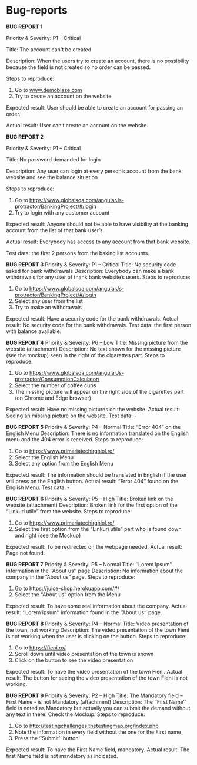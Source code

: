 # Bug-reports

**BUG REPORT 1**

Priority & Severity: P1 – Critical

Title: The account can't be created

Description: When the users try to create an account, there is no possibility because the field is not created so no order can be passed.

Steps to reproduce:
1.	Go to www.demoblaze.com
2.	Try to create an account on the website

Expected result: User should be able to create an account for passing an order.

Actual result: User can’t create an account on the website.


**BUG REPORT 2**

Priority & Severity: P1 – Critical

Title: No password demanded for login

Description: Any user can login at every person’s account from the bank website and see the balance situation.

Steps to reproduce:
1.	Go to https://www.globalsqa.com/angularJs-protractor/BankingProject/#/login
2.	Try to login with any customer account

Expected result: Anyone should not be able to have visibility at the banking account from the list of that bank user’s.

Actual result: Everybody has access to any account from that bank website.

Test data: the first 2 persons from the baking list accounts.


**BUG REPORT 3**
Priority & Severity: P1 – Critical
Title: No security code asked for bank withdrawals
Description: Everybody can make a bank withdrawals for any user of thank bank website’s users.
Steps to reproduce:
1.	Go to https://www.globalsqa.com/angularJs-protractor/BankingProject/#/login
2.	Select any user from the list
3.	Try to make an withdrawals

Expected result: Have a security code for the bank withdrawals.
Actual result: No security code for the bank withdrawals.
Test data: the first person with balance available.

**BUG REPORT 4**
Priority & Severity: P6 – Low
Title: Missing picture from the website (attachment)
Description: No text shown for the missing picture (see the mockup) seen in the right of the cigarettes part.
Steps to reproduce:
1.	Go to https://www.globalsqa.com/angularJs-protractor/ConsumptionCalculator/
2.	Select the number of coffee cups
3.	The missing picture will appear on the right side of the cigarettes part (on Chrome and Edge browser)

Expected result: Have no missing pictures on the website.
Actual result: Seeing an missing picture on the website.
Test data: -

**BUG REPORT 5**
Priority & Severity: P4 – Normal
Title: “Error 404” on the English Menu
Description: There is no information translated on the English menu and the 404 error is received.
Steps to reproduce:
1.	Go to https://www.primariatechirghiol.ro/
2.	Select the English Menu
3.	Select any option from the English Menu

Expected result: The information should be translated in English if the user will press on the English button.
Actual result: “Error 404” found on the English Menu.
Test data: -

**BUG REPORT 6**
Priority & Severity: P5 – High
Title: Broken link on the website (attachment)
Description: Broken link for the first option of the “Linkuri utile” from the website.
Steps to reproduce:
1.	Go to https://www.primariatechirghiol.ro/
2.	Select the first option from the “Linkuri utile” part who is found down and right (see the Mockup)

Expected result: To be redirected on the webpage needed.
Actual result: Page not found.

**BUG REPORT 7**
Priority & Severity: P5 – Normal
Title: ‘’Lorem ipsum’’ information in the ‘’About us’’ page
Description: No information about the company in the “About us” page.
Steps to reproduce:
1.	Go to https://juice-shop.herokuapp.com/#/
2.	Select the “About us” option from the Menu

Expected result: To have some real information about the company.
Actual result: ‘’Lorem ipsum’’ information found in the ‘’About us’’ page.

**BUG REPORT 8**
Priority & Severity: P4 – Normal
Title: Video presentation of the town, not working
Description: The video presentation of the town Fieni is not working when the user is clicking on the button.
Steps to reproduce:
1.	Go to https://fieni.ro/
2.	Scroll down until video presentation of the town is shown
3.	Click on the button to see the video presentation 

Expected result: To have the video presentation of the town Fieni.
Actual result: The button for seeing the video presentation of the town Fieni is not working.



**BUG REPORT 9**
Priority & Severity: P2 – High
Title: The Mandatory field – First Name - is not Mandatory (attachment)
Description: The ‘’First Name’’ field is noted as Mandatory but actually you can submit the demand without any text in there. Check the Mockup.
Steps to reproduce:
1.	Go to http://testingchallenges.thetestingmap.org/index.php
2.	Note the information in every field without the one for the First name
3.	Press the ‘’Submit’’ button

Expected result: To have the First Name field, mandatory.
Actual result: The first Name field is not mandatory as indicated.

